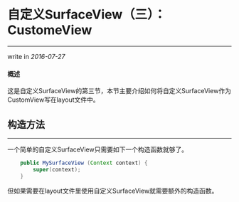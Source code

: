 # 自定义SurfaceView（三）：CustomeView

---

write in *2016-07-27*

#### 概述

这是自定义SurfaceView的第三节，本节主要介绍如何将自定义SurfaceView作为CustomView写在layout文件中。 

## 构造方法

---

一个简单的自定义SurfaceView只需要如下一个构造函数就够了。

``` Java
    public MySurfaceView (Context context) {
        super(context);
    }
```

但如果需要在layout文件里使用自定义SurfaceView就需要额外的构造函数。